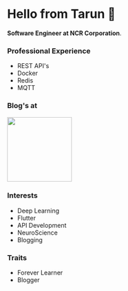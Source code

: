 # Hello from Tarun 👋

<b>Software Engineer at NCR Corporation</b>.
<br>

### Professional Experience
* REST API's
* Docker
* Redis
* MQTT

### Blog's at

<a href="https://learnai1.home.blog/"><img src="https://learnai1home.files.wordpress.com/2020/05/cropped-helloworld.png?w=300" height=150 width=150></a>

### Interests

* Deep Learning
* Flutter
* API Development
* NeuroScience
* Blogging

### Traits

* Forever Learner
* Blogger
